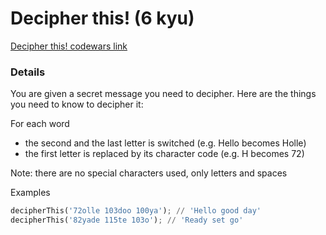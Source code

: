 # Decipher this!  (6 kyu)
[Decipher this!  codewars link](https://www.codewars.com/kata/581e014b55f2c52bb00000f8)

### Details
You are given a secret message you need to decipher. Here are the things you need to know to decipher it:

For each word

* the second and the last letter is switched (e.g. Hello becomes Holle)
* the first letter is replaced by its character code (e.g. H becomes 72)

Note: there are no special characters used, only letters and spaces

Examples
```python
decipherThis('72olle 103doo 100ya'); // 'Hello good day'
decipherThis('82yade 115te 103o'); // 'Ready set go'
```